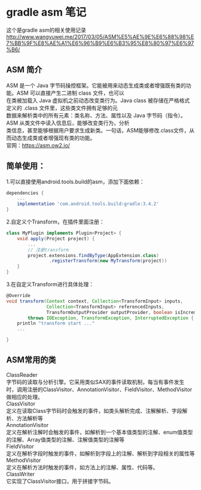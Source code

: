 # gradle asm 笔记
这个是gradle asm的相关使用记录
http://www.wangyuwei.me/2017/03/05/ASM%E5%AE%9E%E6%88%98%E7%BB%9F%E8%AE%A1%E6%96%B9%E6%B3%95%E8%80%97%E6%97%B6/

## ASM 简介
ASM 是一个 Java 字节码操控框架。它能被用来动态生成类或者增强既有类的功能。ASM 可以直接产生二进制 class 文件，也可以  
在类被加载入 Java 虚拟机之前动态改变类行为。Java class 被存储在严格格式定义的 .class 文件里，这些类文件拥有足够的元  
数据来解析类中的所有元素：类名称、方法、属性以及 Java 字节码（指令）。ASM 从类文件中读入信息后，能够改变类行为，分析  
类信息，甚至能够根据用户要求生成新类。一句话，ASM能够修改.class文件，从而动态生成类或者增强现有类的功能。  
官网：https://asm.ow2.io/

## 简单使用：
1.可以直接使用android.tools.build的asm，添加下面依赖：
```Groovy
dependencies {
    ...
    implementation 'com.android.tools.build:gradle:3.4.2'
}
```
2.自定义个Transform，在插件里面注册：
```Groovy
class MyPlugin implements Plugin<Project> {
    void apply(Project project) {
        ...
        // 注册transform
        project.extensions.findByType(AppExtension.class)
                .registerTransform(new MyTransform(project))
    }
}
```
3.在自定义Transform进行具体处理：
```Groovy
@Override
void transform(Context context, Collection<TransformInput> inputs,
               Collection<TransformInput> referencedInputs,
               TransformOutputProvider outputProvider, boolean isIncremental)
        throws IOException, TransformException, InterruptedException {
    println "transform start ..." 
    ...

}
```

## ASM常用的类
ClassReader  
    字节码的读取与分析引擎。它采用类似SAX的事件读取机制，每当有事件发生时，调用注册的ClassVisitor、AnnotationVisitor、FieldVisitor、MethodVisitor做相应的处理。  
ClassVisitor  
    定义在读取Class字节码时会触发的事件，如类头解析完成、注解解析、字段解析、方法解析等  
AnnotationVisitor  
    定义在解析注解时会触发的事件，如解析到一个基本值类型的注解、enum值类型的注解、Array值类型的注解、注解值类型的注解等  
FieldVisitor  
    定义在解析字段时触发的事件，如解析到字段上的注解、解析到字段相关的属性等  
MethodVisitor  
    定义在解析方法时触发的事件，如方法上的注解、属性、代码等。  
ClassWriter  
    它实现了ClassVisitor接口，用于拼接字节码。
    

























